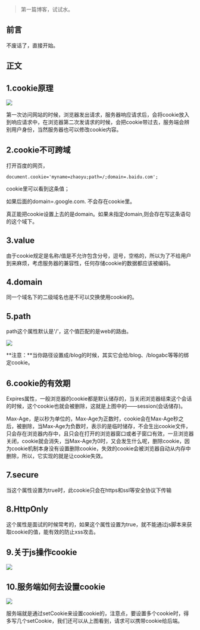> 第一篇博客，试试水。
## 前言
不废话了，直接开始。

## 正文

## 1.cookie原理

![](/Users/mac13/myself-project/yu-blog/img/post_img/cookie_img/01.png)

第一次访问网站的时候，浏览器发出请求，服务器响应请求后，会将cookie放入到响应请求中，在浏览器第二次发请求的时候，会把cookie带过去，服务端会辨别用户身份，当然服务器也可以修改cookie内容。

## 2.cookie不可跨域

打开百度的网页，

```
document.cookie='myname=zhaoyu;path=/;domain=.baidu.com';
```

cookie里可以看到这条值；

如果后面的domain=.google.com. 不会存在cookie里。

真正能把cookie设置上去的是domain。如果未指定domain,则会存在写这条语句的这个域下。

## 3.value

由于cookie规定是名称/值是不允许包含分号，逗号，空格的，所以为了不给用户到来麻烦，考虑服务器的兼容性，任何存储cookie的数据都应该被编码。

## 4.domain

同一个域名下的二级域名也是不可以交换使用cookie的。

## 5.path

path这个属性默认是'/'，这个值匹配的是web的路由。

![](/Users/mac13/myself-project/yu-blog/img/post_img/cookie_img/02.png)

**注意：**当你路径设置成/blog的时候，其实它会给/blog、/blogabc等等的绑定cookie。

## 6.cookie的有效期

Expires属性，一般浏览器的cookie都是默认储存的，当关闭浏览器结束这个会话的时候，这个cookie也就会被删除，这就是上图中的——session(会话储存)。

Max-Age，是以秒为单位的，Max-Age为正数时，cookie会在Max-Age秒之后，被删除，当Max-Age为负数时，表示的是临时储存，不会生出cookie文件，只会存在浏览器内存中，且只会在打开的浏览器窗口或者子窗口有效，一旦浏览器关闭，cookie就会消失，当Max-Age为0时，又会发生什么呢，删除cookie，因为cookie机制本身没有设置删除cookie，失效的cookie会被浏览器自动从内存中删除，所以，它实现的就是让cookie失效。

## 7.secure

当这个属性设置为true时，此cookie只会在https和ssl等安全协议下传输

## 8.HttpOnly

这个属性是面试的时候常考的，如果这个属性设置为true，就不能通过js脚本来获取cookie的值，能有效的防止xss攻击。

## 9.关于js操作cookie

![](/Users/mac13/myself-project/yu-blog/img/post_img/cookie_img/03.png)

## 10.服务端如何去设置cookie

![](/Users/mac13/myself-project/yu-blog/img/post_img/cookie_img/04.png)

服务端就是通过setCookie来设置cookie的，注意点，要设置多个cookie时，得多写几个setCookie，我们还可以从上图看到，请求可以携带cookie给后端。

